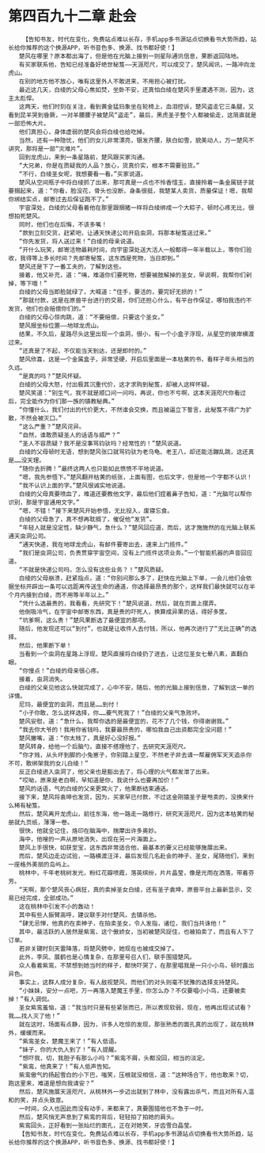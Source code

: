 # 第四百九十二章 赴会
        【告知书友，时代在变化，免费站点难以长存，手机app多书源站点切换看书大势所趋，站长给你推荐的这个换源APP，听书音色多、换源、找书都好使！】
       楚风在哪里？原本都出海了，但是他在光脑上接到一则星际通讯信息，果断返回陆地。
       有买家联系他，告知已经准备好绝世秘笈——天涯咫尺，可以成交了，楚风闻讯，一路冲向龙虎山。
       在别的地方他不放心，唯有这里外人不敢进来，不用担心被打扰。
       最近这几天，白绫的父母心焦如焚，坐卧不安，还真怕白绫在楚风手里遭遇不测，因为，这主太彪悍。
       这两天，他们时刻在关注，看到黄金猛犸象坐在轮椅上，血泪控诉，楚风盗走它三条腿，又看到昆羊哭到昏厥，一对羊腰腰子被楚风“盗走”，最后，黑虎圣子整个人都被偷走，这简直就是一部恐怖大片。
       他们真担心，身体虚弱的楚风会将白绫也给吃掉。
       当然，还有一种隐忧，他们的女儿非常漂亮，银发齐腰，肤白如雪，貌美动人，万一楚风不讲究，那将是一部“灾难片”。
       回到龙虎山，来到一条星路前，楚风跟买家沟通。
       “大兄弟，你是在质疑我的人品？放心，货真价实，根本不需要验货。”
       “不行，白绫圣女呢，我想要看一看。”买家说道。
       楚风从空间瓶子中将白绫抓了出来，那可真是一点也不怜香惜玉，直接拎着一条金属链子就要捆起来，道：“你看，脸没花，骨头也没断，身条很挺，我楚某人卖货，质量保证！嗯，我帮你绑结实点，邮寄过去后保证跑不了。”
       宇宙深处，白绫的父母看着他在那里跟捆猪一样将白绫绑成一个大粽子，顿时心疼无比，很想拍死楚风。
       同时，他们也在后悔，不该多嘴！
       “款到立刻交货，赶紧吧，让通天快递公司开启虫洞，将那本秘笈送过来。”
       “你先发货，将人送过来！”白绫的母亲说道。
       “开什么玩笑，邮寄活物最耗时间，向宇宙深处送大活人一般都得一年半载以上，等你们验收，我得等上多长时间？先邮寄秘笈，这东西是死物，当日即到。”
       楚风还是下了一番工夫的，了解到这些。
       接着，他又补充，道：“咦，难道你们要死物，想要被肢解掉的圣女，早说啊，我帮你们剁掉，等下哦！”
       白绫的父母当即脸就绿了，大喊道：“住手，要活的，要完好无损的！”
       “那就付款，这是在原兽平台进行的交易，你们还担心什么，有平台作保证，哪怕我违约不发货，他们也会赔偿你们的。”
       白绫的父母心惊肉跳，道：“不要赔偿，只要这个圣女。”
       楚风报坐标位置——地球龙虎山。
       结果，不久后，星路尽头这里出现一个虫洞，很小，有一个小盒子浮现，从星空的彼岸横渡过来。
       “还真是了不起，不仅能当天到达，还是即时的。”
       楚风欣喜，这是一个金属盒子，异常坚硬，开启后里面是一本枯黄的书，看样子年头相当的久远。
       “是真的吗？”楚风怀疑。
       白绫的父母大怒，付出极其沉重代价，这才求购到秘笈，却被人这样怀疑。
       楚风笑道：“别生气，我不就是顺口问一问吗，再说，你也不亏啊，这本天涯咫尺你看过后，完全能作为你们那一族的镇教秘典。”
       “你懂什么，我们付出的代价更大，不然谁会交换，而且被逼立下誓言，此秘笈不得广为扩散，不然会被灭口。”
       “这么严重？”楚风诧异。
       “自然，谁敢质疑圣人的话语与威严？”
       “圣人不容质疑？我不是没事骂钧驮吗？经常性的！”楚风说道。
       白绫的父母顿时无语，想到楚风张口就骂钧驮为老乌龟、老王八，却还能活蹦乱跳，这还真是……没天理。
       “随你去折腾！”最终这两人也只能如此愤愤不平地说道。
       “嗯，我先参悟下。”楚风翻开枯黄的纸张，上面有图，也后文字，但是他一个字都不认识！
       “我不认识上面的字。”楚风很诚实地说道。
       白绫的父母真要喷血了，难道还要教他文字，最后他们捏着鼻子告知，道：“光脑可以帮你识别，那是宇宙通用文字。”
       “嗯，不错！”接下来楚风开始参悟，无比投入，废寝忘食。
       白绫的父母急了，真不想再耽搁了，催促他“发货”。
       “年轻人就是没定性，缺少静气，急什么？”楚风回应道，而后，这才施施然的在光脑上联系通天虫洞公司。
       “通天快递，我在地球龙虎山，有邮件要寄出去，速来上门揽件。”
       “我们是虫洞公司，负责贯穿宇宙空间，没有上门揽件这项业务。”一个智能机器的声音回应道。
       “不就是快递公司吗，怎么没有这些业务？！”楚风质疑。
       白绫的父母崩溃，赶紧指点，道：“你别问那么多了，赶快在光脑上下单，一会儿他们会依据坐标开辟出一条可以远距离传送生命的通道，你选择最昂贵的那个，这样我们最快就可以在半个月内接到白绫，而不用等半年以上。”
       “凭什么选最贵的，我看看，先研究下！”楚风说道，然后，就在页面上摆弄。
       他倒吸冷气，在宇宙中邮寄东西，真是贵的吓死人，换算成异果的话，得好多筐。
       “坑爹啊，这么贵！”楚风果断选了最便宜的那项。
       随后，他发现还可以“到付”，也就是让收件人去付钱，所以，他再次进行了“无比正确”的选择。
       然后，他果断下单！
       当看到一个虫洞在星路上浮现，楚风直接将白绫扔了进去，让这位圣女七晕八素，直翻白眼。
       “你慢点！”白绫的母亲很心疼。
       接着，虫洞消失。
       白绫的父亲见他这么快就完成了，心中不安，随后，他的光脑上接到信息，了解到这一单的详情。
       尼玛，最便宜的虫洞，而且是……到付！
       “小子你敢，怎么这样选择，你……要气死我了！”白绫的父亲气急败坏。
       楚风安慰，道：“急什么，我帮你选的是最便宜的，花不了几个钱，你得谢谢我。”
       “我去你大爷的！我用你省钱吗，我要最昂贵的，哪怕我自己出资都完全没问题！”
       楚风撇嘴，道：“你太贱了，真是好心没好报。”
       楚风转身，给他一个后脑勺，直接不搭理他了，去研究天涯咫尺。
       “你才贱，从头坏到脚的小兔崽子，你别踏上星空，不然老子非去请一帮雇佣军天天追杀你不可，敢绑架我的女儿白绫！”
       反正白绫进入虫洞了，他父亲也是豁出去了，将心理的火气都发泄了出来。
       “哎呦，原来是老白啊，早知道是你，我说什么也要再加价！”
       楚风的话语，气的白绫的父亲更窝火了，他果断结束通话。
       接下来，楚风将袁坤也发货，因为，买家早已付款，不过这金刚猿圣子是甩卖的，没换来什么稀有秘笈。
       然后，楚风离开龙虎山，前往东海，他一路走一路修行，研究天涯咫尺，因为这本枯黄的秘册就九页纸，薄薄一卷。
       很快，他就全记住，烙印在脑海中，揣摩出许多奥妙。
       海中，他嗖的一声从原地消失，出现在另一片海面上。
       楚风上手很快，如获至宝，这东西非常适合他，最基本的要义已经能够施展出来。
       而后，楚风边走边试验，一路横渡汪洋，最后发现几名赴会的神子、圣女，尾随他们，来到一座格外美丽的岛屿上。
       桃林中，千年老桃树发光，粉红花瓣喷霞，落英缤纷，片片晶莹，像是光雨在洒落，带着芬芳。
       “天啊，那个楚风丧心病狂，真的卖掉圣女白绫，还有圣子袁坤，原兽平台上最新显示，交易已经完成，全部成功。”
       这在桃林中引发不小的轰动！
       其中有些人振臂高呼，建议联手对付楚风，去镇杀他。
       “肆无忌惮，他真的在卖神子，在拍卖圣女，令人发指，诸位，我们当共诛他！”
       其中，最活跃的人居然是紫鸾，这个傲娇女，当初被楚风捉住，也被拍卖了，而且有人下了订单。
       若非关键时刻天雷降落，将楚风劈中，她现在也被成交掉了。
       此外，李凤、展鹤也是心情复杂，在那里号召人们，联手围猎楚风。
       众人看着紫鸾，不禁想到她当时的样子，都快吓哭了，在那里唱我是一只小小鸟，顿时露出异色。
       事实上，这群人成分复杂，有人敌视楚风，而他们的对头则毫不犹豫的选择支持楚风。
       “小妹妹，安分一点吧，万一再落入楚魔王手里，你怎么办？不仅要唱小小鸟，还要被卖掉！”有人调侃。
       圣女紫鸾羞恼，道：“我当时只是有些紧张而已，所以表现软弱，现在，他再出现试试看？我……找人灭了他！”
       就在这时，场面有点静，因为，许多人吃惊的发现，那张熟悉的面孔真的出现了，就在桃林外，缓缓而来。
       “紫鸾圣女，楚魔王来了！”有人低语。
       “妹子，你的大仇人到了！”有人提醒。
       “想吓我，切，我胆子有那么小吗？”紫鸾不屑，头都没回，相当的淡定。
       “紫鸾，他真来了！”有人低声告知。
       紫鸾傲气的扬起雪白的小下巴，嗤笑，压根就没相信，道：“这种场合下，他也敢来？切，跑这里来，难道是想向我请安？”
       然后，楚风施展天涯咫尺，从桃林外一步迈出就到了林中，没有露出杀气，而且对所有人温和的笑，并点头致意。
       一时间，众人也因此而没有动手，来都来了，真要围猎他也不急于一时。
       然后，楚风悄无声息到了紫鸾的背后，轻轻拍了拍她的肩头。
       紫鸾回头，正好看到一张灿烂的面孔，正在对她笑，牙齿雪白晶莹。
       【告知书友，时代在变化，免费站点难以长存，手机app多书源站点切换看书大势所趋，站长给你推荐的这个换源APP，听书音色多、换源、找书都好使！】